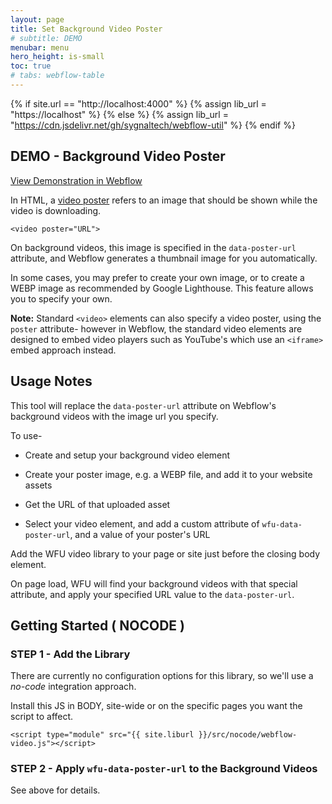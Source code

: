 ```yaml
---
layout: page
title: Set Background Video Poster
# subtitle: DEMO
menubar: menu
hero_height: is-small
toc: true
# tabs: webflow-table
---
```


{% if site.url == "http://localhost:4000" %}
{% assign lib_url = "https://localhost" %}
{% else %}
{% assign lib_url = "https://cdn.jsdelivr.net/gh/sygnaltech/webflow-util" %}
{% endif %}


## DEMO - Background Video Poster

<a class="button is-danger" href="https://webflow-video-tests.webflow.io/video-poster-images" target="_blank">View Demonstration in Webflow</a>

In HTML, a 
[video poster](https://developer.mozilla.org/en-US/docs/Web/HTML/Element/video#attr-poster)
refers to an image that should be shown while the video is downloading.

```
<video poster="URL">
```

On background videos, this image is specified in the `data-poster-url` attribute, and Webflow generates a thumbnail image for you automatically.

In some cases, you may prefer to create your own image, or to create a WEBP image as recommended by Google Lighthouse.
This feature allows you to specify your own.

**Note:** 
Standard `<video>` elements can also specify a video poster, using the `poster` attribute-
however in Webflow, the standard video elements are designed to embed video players such as YouTube's
which use an `<iframe>` embed approach instead.

## Usage Notes

This tool will replace the `data-poster-url` attribute on Webflow's background videos with the
image url you specify. 

To use-

- Create and setup your background video element

- Create your poster image, e.g. a WEBP file, and add it to your website assets

- Get the URL of that uploaded asset

- Select your video element, and add a custom attribute of `wfu-data-poster-url`, and a value of your poster's URL

Add the WFU video library to your page or site just before the closing body element. 

On page load, WFU will find your background videos with that special attribute, 
and apply your specified URL value to the `data-poster-url`.


## Getting Started ( NOCODE )


### STEP 1 - Add the Library


There are currently no configuration options for this library, so we'll use a *no-code* integration approach.

Install this JS in BODY, site-wide or on the specific pages you want the script to affect.

```
<script type="module" src="{{ site.liburl }}/src/nocode/webflow-video.js"></script>
```



### STEP 2 - Apply `wfu-data-poster-url` to the Background Videos


See above for details. 

